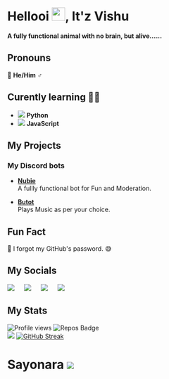 # Hellooi <img src="https://raw.githubusercontent.com/MartinHeinz/MartinHeinz/master/wave.gif" width="30px">, It'z Vishu  
**A fully functional animal with no brain, but alive......**

## Pronouns
👨 **He/Him** ♂️


## Curently learning 👨‍💻
- [<img src="http://www.simpleimageresizer.com/_uploads/photos/b682344e/kisspng-python-programming-language-computer-programming-language-5acfdc365292a6.6915108915235717663382_2_15x15.png">](https://www.python.org/) **Python**
- [<img src="http://www.simpleimageresizer.com/_uploads/photos/b682344e/1024px-Unofficial_JavaScript_logo_2.svg_15x15.png">](https://www.javascript.com/) **JavaScript**


## My Projects
### My Discord bots
 - [**Nubie**](https://discord.com/oauth2/authorize?client_id=825620212615086090&permissions=3664966&redirect_uri=https://discord.com/oauth2/authorize%3Fclient_id%3D825620212615086090%26permissions%3D8%26scope%3Dbot&scope=bot) <br/>
 A fullly functional bot for Fun and Moderation.
 
 - [**Butot**](https://discord.com/api/oauth2/authorize?client_id=841538520794923008&permissions=2151009472&scope=bot) <br/>
  Plays Music as per your choice.


## Fun Fact 

🤔 I forgot my GitHub's password. 😅


## My Socials 
[<img src="https://i.ibb.co/qJYL1GN/ezgif-2-3c3ea18e77.png">](https://discord.com/invite/BeCKeNWftj) &emsp; [<img src="https://i.ibb.co/FVBh6z0/ezgif-2-8b0620be26.gif">](https://www.instagram.com/vshoot_mobile)          &emsp;      [<img src="https://i.ibb.co/Kr4b1QW/ezgif-2-a4ca14bec5.gif">](https://twitter.com/VishuBrokeD)   &emsp;   [<img src="https://i.ibb.co/Chyrjg8/ezgif-2-8afb9e7c0c-1.gif">](https://www.youtube.com/c/VshootMobile)


## My Stats
![Profile views](https://gpvc.arturio.dev/VishuPOG) ![Repos Badge](https://badges.pufler.dev/repos/VishuPOG) <br/>
<img src="https://github-readme-stats.vercel.app/api?username=VishuPOG&&show_icons=true&title_color=E45E9D&icon_color=FD0606&text_color=7D0541&bg_color=F8B88B"> [![GitHub Streak](https://github-readme-streak-stats.herokuapp.com/?user=VishuPOG)](https://git.io/streak-stats)




# Sayonara <img src="https://i.ibb.co/n3Nb9Tv/ezgif-7-b7df4d1fa6.gif">
